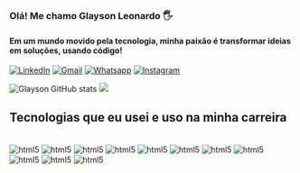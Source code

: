 ### Olá! Me chamo Glayson Leonardo 🖐
#### Em um mundo movido pela tecnologia, minha paixão é transformar ideias em soluções, usando código!

[![LinkedIn](https://img.shields.io/badge/LinkedIn-0077B5?style=for-the-badge&logo=linkedin&logoColor=white
)](https://www.linkedin.com/in/glayson1997/)
[![Gmail](https://img.shields.io/badge/Gmail-D14836?style=for-the-badge&logo=gmail&logoColor=white)](glayson.leo@gmail.com)
[![Whatsapp](https://img.shields.io/badge/WhatsApp-25D366?style=for-the-badge&logo=whatsapp&logoColor=white)](https://api.whatsapp.com/send?phone=5521975021708)
[![Instagram](https://img.shields.io/badge/Instagram-E4405F?style=for-the-badge&hplogo=instagram&logoColor=white)](https://instagram.com/glayson_leonardo)

![Glayson GitHub stats](https://github-readme-stats.vercel.app/api?username=GlaysonL&show_icons=true&theme=highcontrast) <img src="https://github-readme-streak-stats.herokuapp.com/?user=GlaysonL"/>

## Tecnologias que eu usei e uso na minha carreira

<div style="display: inline block"><br/>
    <img align="center" alt="html5" src="https://img.shields.io/badge/JavaScript-F7DF1E?style=for-the-badge&logo=javascript&logoColor=black"/>        
    <img align="center" alt="html5" src="https://img.shields.io/badge/PostgreSQL-316192?style=for-the-badge&logo=postgresql&logoColor=white"/>
    <img align="center" alt="html5" src="https://img.shields.io/badge/MySQL-005C84?style=for-the-badge&logo=mysql&logoColor=white"/>
    <img align="center" alt="html5" src="https://img.shields.io/badge/SQLServer-005C54?style=for-the-badge&logo=microsoftsqlserver&logoColor=white"/>
    <img align="center" alt="html5" src="https://img.shields.io/badge/-C%23-blueviolet?style=for-the-badge&logo=csharp"/>
    <img align="center" alt="html5" src="https://img.shields.io/badge/ASP.NET-blueviolet?style=for-the-badge&logo=.NET"/>
    <img align="center" alt="html5" src="https://img.shields.io/badge/Java-ED8B00?style=for-the-badge&logo=Java&logoColor=white"/>
    <img align="center" alt="html5" src="https://img.shields.io/badge/Spring_Boot-F2F4F9?style=for-the-badge&logo=spring-boot"/>   
    <img align="center" alt="html5" src="https://img.shields.io/badge/json-5E5C5C?style=for-the-badge&logo=json&logoColor=white"/>
    <img align="center" alt="html5" src="https://img.shields.io/badge/Hibernate-59666C?style=for-the-badge&logo=Hibernate&logoColor=white"/>    
    <img align="center" alt="html5" src="https://img.shields.io/badge/docker-%230db7ed.svg?style=for-the-badge&logo=docker&logoColor=white"/> 
</div><br/>

